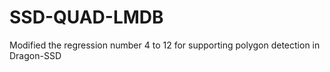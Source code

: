 # SSD-QUAD-LMDB
Modified the regression number 4 to 12 for supporting polygon detection in Dragon-SSD
